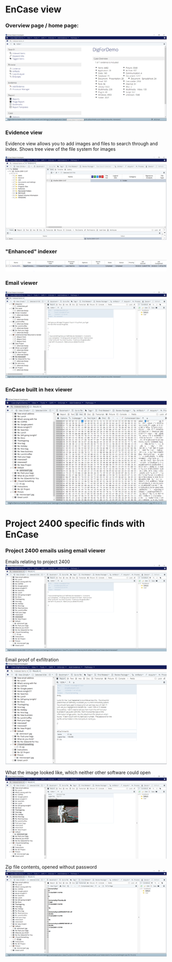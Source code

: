 # EnCase view

### Overview page / home page:

<img src = EncaseOverview.PNG>

### Evidence view

Evidence view allows you to add images and files to search through and index. Shows tree view of the file system for images

<img src = ENCEvidenceView.PNG>

### "Enhanced" indexer

<img src = ENCIndexTime.PNG>

### Email viewer

<img src = ENCEmailView.PNG>

### EnCase built in hex viewer

<img src = ENCHexViewer.PNG>

# Project 2400 specific finds with EnCase

### Project 2400 emails using email viewer

Emails relating to project 2400
<img src = ENCEmailViewPRJ2400.PNG>

Email proof of exfiltration
<img src = Prj2400EmailProof1.PNG>

What the image looked like, which neither other software could open
<img src = ENCEmailViewAstro1.PNG>

Zip file contents, opened without password
<img src = Prj2400EmailProof2.PNG>
